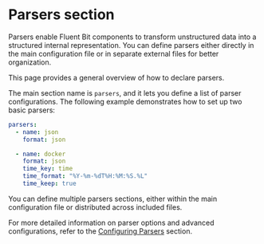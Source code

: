 # Parsers section

Parsers enable Fluent Bit components to transform unstructured data into a structured internal representation. You can define parsers either directly in the main configuration file or in separate external files for better organization.

This page provides a general overview of how to declare parsers.

The main section name is `parsers`, and it lets you define a list of parser configurations. The following example demonstrates how to set up two basic parsers:

```yaml
parsers:
  - name: json
    format: json

  - name: docker
    format: json
    time_key: time
    time_format: "%Y-%m-%dT%H:%M:%S.%L"
    time_keep: true
```

You can define multiple parsers sections, either within the main configuration file or distributed across included files.

For more detailed information on parser options and advanced configurations, refer to the [Configuring Parsers](../../../pipeline/parsers/configuring-parser.md) section.
